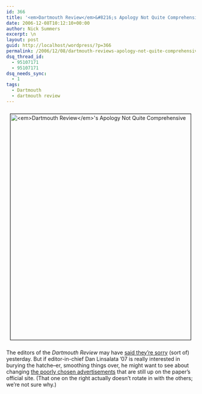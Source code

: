 ```yaml
---
id: 366
title: '<em>Dartmouth Review</em>&#8216;s Apology Not Quite Comprehensive'
date: 2006-12-08T10:12:10+00:00
author: Nick Summers
excerpt: \n
layout: post
guid: http://localhost/wordpress/?p=366
permalink: /2006/12/08/dartmouth-reviews-apology-not-quite-comprehensive/
dsq_thread_id:
  - 95107171
  - 95107171
dsq_needs_sync:
  - 1
tags:
  - Dartmouth
  - dartmouth review
---
```

<img width="480" vspace="10" hspace="10" height="600" border="1" src="http://www.ivygateblog.com/wp-content/uploads/2006/12/dartreviewads.jpg" alt="<em>Dartmouth Review</em>'s Apology Not Quite Comprehensive" />

The editors of the _Dartmouth_ _Review_ may have [said they&#8217;re sorry](http://www.ivygateblog.com/2006/12/dartmouth_review_offers_peace_pipe_its_fine_theyre_all_friends_now.html) (sort of) yesterday. But if editor-in-chief Dan Linsalata &#8217;07 is really interested in burying the hatche&#8211;er, smoothing things over, he might want to see about changing [the poorly chosen advertisements](http://www.dartreview.com/) that are still up on the paper&#8217;s official site. (That one on the right actually doesn&#8217;t rotate in with the others; we&#8217;re not sure why.)